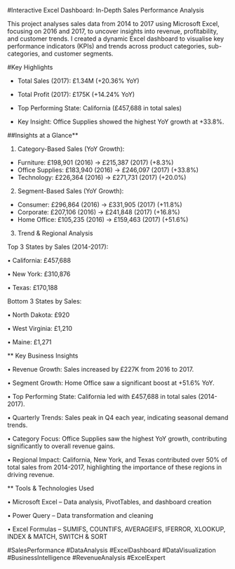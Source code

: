#Interactive Excel Dashboard: In-Depth Sales Performance Analysis

This project analyses sales data from 2014 to 2017 using Microsoft Excel, focusing on 2016 and 2017, to uncover insights into revenue, profitability, and customer trends. I created a dynamic Excel dashboard to visualise key performance indicators (KPIs) and trends across product categories, sub-categories, and customer segments.


#Key Highlights

 - Total Sales (2017): £1.34M (+20.36% YoY)

 - Total Profit (2017): £175K (+14.24% YoY)

 - Top Performing State: California (£457,688 in total sales)

 - Key Insight: Office Supplies showed the highest YoY growth at +33.8%.


##Insights at a Glance**


1. Category-Based Sales (YoY Growth):
 - Furniture: £198,901 (2016) → £215,387 (2017) (+8.3%)
 - Office Supplies: £183,940 (2016) → £246,097 (2017) (+33.8%)
 - Technology: £226,364 (2016) → £271,731 (2017) (+20.0%)

2. Segment-Based Sales (YoY Growth):
 - Consumer: £296,864 (2016) → £331,905 (2017) (+11.8%)
 - Corporate: £207,106 (2016) → £241,848 (2017) (+16.8%)
 - Home Office: £105,235 (2016) → £159,463 (2017) (+51.6%)

3. Trend & Regional Analysis



Top 3 States by Sales (2014-2017):

• California: £457,688

• New York: £310,876

• Texas: £170,188

   

Bottom 3 States by Sales:

• North Dakota: £920

• West Virginia: £1,210

• Maine: £1,271

   



** Key Business Insights

• Revenue Growth: Sales increased by £227K from 2016 to 2017.

• Segment Growth: Home Office saw a significant boost at +51.6% YoY.

• Top Performing State: California led with £457,688 in total sales (2014-2017).

• Quarterly Trends: Sales peak in Q4 each year, indicating seasonal demand trends.

• Category Focus: Office Supplies saw the highest YoY growth, contributing significantly to overall revenue gains.

• Regional Impact: California, New York, and Texas contributed over 50% of total sales from 2014-2017, highlighting the importance of these regions in driving revenue.





** Tools & Technologies Used

• Microsoft Excel – Data analysis, PivotTables, and dashboard creation

• Power Query – Data transformation and cleaning

• Excel Formulas – SUMIFS, COUNTIFS, AVERAGEIFS, IFERROR, XLOOKUP, INDEX & MATCH, SWITCH & SORT





#SalesPerformance #DataAnalysis #ExcelDashboard #DataVisualization #BusinessIntelligence #RevenueAnalysis #ExcelExpert



